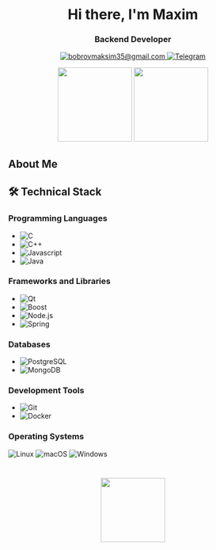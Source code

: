 <div id="header" align="center">
	<h1>Hi there, I'm Maxim</h1>
	<h3>Backend Developer</h3>
</div>
<div id="socials" align="center">
	</a>
	<a href="bobrovmaksim35@gmail.com">
		<img src="https://img.shields.io/badge/Gmail-blue?style=for-the-badge&logo=gmail&logoColor=white" alt="bobrovmaksim35@gmail.com"/>
	</a>
	<a href="https://t.me/fersko">
		<img src="https://img.shields.io/badge/Telegram-blue?style=for-the-badge&logo=telegram&logoColor=white" alt="Telegram"/>
	</a>
</div>

<p align='center'>

   <a href="https://github-readme-stats.vercel.app/api?username=maximfersko&show_icons=true&count_private=true">
       <img height=150 src="https://github-readme-stats.vercel.app/api?username=maximfersko&show_icons=true&count_private=true"/></a>
   <a href="https://github.com/maximfersko/github-readme-stats">
       <img height=150 src="https://github-readme-stats.vercel.app/api/top-langs/?username=maximfersko&layout=compact"/></a>

</p>

## About Me


## 🛠 Technical Stack

### Programming Languages
- ![C](https://img.shields.io/badge/-C-A8B9CC?logo=c&logoColor=white)
- ![C++](https://img.shields.io/badge/-C++-00599C?logo=cplusplus&logoColor=white)
- ![Javascript](https://img.shields.io/badge/-JavaScript-F7DF1E?logo=javascript&logoColor=black)
- ![Java](https://img.shields.io/badge/-Java-007396?logo=java&logoColor=white)

### Frameworks and Libraries
- ![Qt](https://img.shields.io/badge/-Qt-41CD52?logo=qt&logoColor=white)
- ![Boost](https://img.shields.io/badge/-Boost-F69220?logo=boost&logoColor=white)
- ![Node.js](https://img.shields.io/badge/-Node.js-339933?logo=node.js&logoColor=white)
- ![Spring](https://img.shields.io/badge/-Spring-6DB33F?logo=spring&logoColor=white)

### Databases
- ![PostgreSQL](https://img.shields.io/badge/-PostgreSQL-316192?logo=postgresql&logoColor=white)
- ![MongoDB](https://img.shields.io/badge/-MongoDB-47A248?logo=mongodb&logoColor=white)

### Development Tools
- ![Git](https://img.shields.io/badge/-Git-F05032?logo=git&logoColor=white)
- ![Docker](https://img.shields.io/badge/-Docker-2496ED?logo=docker&logoColor=white)

### Operating Systems
![Linux](https://img.shields.io/badge/-Linux-FCC624?logo=linux&logoColor=black)
![macOS](https://img.shields.io/badge/-macOS-000000?logo=apple&logoColor=white)
![Windows](https://img.shields.io/badge/-Windows-0078D6?logo=windows&logoColor=white)

  

<div align="center" style="margin: 40px 0">
   <a href="https://github.com/maximferslo/github-profile-views-counter">
       <img width="130px" src="https://komarev.com/ghpvc/?username=maximfersko&color=00BFFF">
   </a>
</div>

<!--
**maximfersko/maximfersko** is a ✨ _special_ ✨ repository because its `README.md` (this file) appears on your GitHub profile.

Here are some ideas to get you started:

- 🔭 I’m currently working on ...
- 🌱 I’m currently learning ...
- 👯 I’m looking to collaborate on ...
- 🤔 I’m looking for help with ...
- 💬 Ask me about ...
- 📫 How to reach me: ...
- 😄 Pronouns: ...
- ⚡ Fun fact: ...
-->
